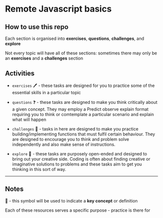 # Remote Javascript basics

## How to use this repo

Each section is organised into **exercises**, **questions**, **challenges**, and **explore**

Not every topic will have all of these sections: sometimes there may only be an **exercises** and a **challenges** section

## Activities

- `exercises` 🖊️ - these tasks are designed for you to practice some of the essential skills in a particular topic

- `questions` ❓ - these tasks are designed to make you think critically about a given concept. They may employ a Predict observe explain format requiring you to think or comtemplate a particular scenario and explain what will happen

- `challenges` 🧠 - tasks in here are designed to make you practice building/implementing functions that must fulfil certain behaviour. They are designed to encourage you to think and problem solve independently and also make sense of instructions.

- `explore` 🎨 - these tasks are purposely open-ended and designed to bring out your creative side. Coding is often about finding creative or imaginative solutions to problems and these tasks aim to get you thinking in this sort of way.

---

## Notes

🔑 - this symbol will be used to indicate a **key concept** or definition

Each of these resources serves a specific purpose - practice is there for
